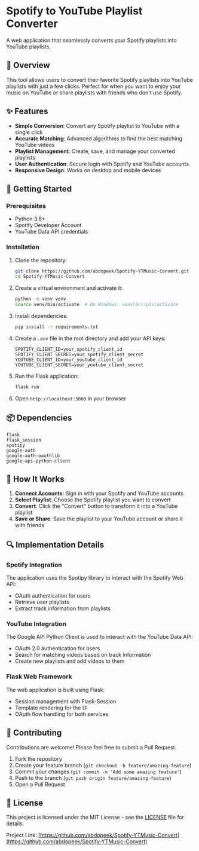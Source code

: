 # Spotify to YouTube Playlist Converter

A web application that seamlessly converts your Spotify playlists into YouTube playlists.

## 🎵 Overview

This tool allows users to convert their favorite Spotify playlists into YouTube playlists with just a few clicks. Perfect for when you want to enjoy your music on YouTube or share playlists with friends who don't use Spotify.

## ✨ Features

- **Simple Conversion**: Convert any Spotify playlist to YouTube with a single click
- **Accurate Matching**: Advanced algorithms to find the best matching YouTube videos
- **Playlist Management**: Create, save, and manage your converted playlists
- **User Authentication**: Secure login with Spotify and YouTube accounts
- **Responsive Design**: Works on desktop and mobile devices

## 🚀 Getting Started

### Prerequisites

- Python 3.6+
- Spotify Developer Account
- YouTube Data API credentials

### Installation

1. Clone the repository:
   ```bash
   git clone https://github.com/abdopeek/Spotify-YTMusic-Convert.git
   cd Spotify-YTMusic-Convert
   ```

2. Create a virtual environment and activate it:
   ```bash
   python -m venv venv
   source venv/bin/activate  # On Windows: venv\Scripts\activate
   ```

3. Install dependencies:
   ```bash
   pip install -r requirements.txt
   ```

4. Create a `.env` file in the root directory and add your API keys:
   ```
   SPOTIFY_CLIENT_ID=your_spotify_client_id
   SPOTIFY_CLIENT_SECRET=your_spotify_client_secret
   YOUTUBE_CLIENT_ID=your_youtube_client_id
   YOUTUBE_CLIENT_SECRET=your_youtube_client_secret
   ```

5. Run the Flask application:
   ```bash
   flask run
   ```

6. Open `http://localhost:5000` in your browser

## 📦 Dependencies

```
flask
flask_session
spotipy
google-auth
google-auth-oauthlib
google-api-python-client
```

## 🔧 How It Works

1. **Connect Accounts**: Sign in with your Spotify and YouTube accounts
2. **Select Playlist**: Choose the Spotify playlist you want to convert
3. **Convert**: Click the "Convert" button to transform it into a YouTube playlist
4. **Save or Share**: Save the playlist to your YouTube account or share it with friends

## 🔍 Implementation Details

### Spotify Integration
The application uses the Spotipy library to interact with the Spotify Web API:
- OAuth authentication for users
- Retrieve user playlists
- Extract track information from playlists

### YouTube Integration
The Google API Python Client is used to interact with the YouTube Data API:
- OAuth 2.0 authentication for users
- Search for matching videos based on track information
- Create new playlists and add videos to them

### Flask Web Framework
The web application is built using Flask:
- Session management with Flask-Session
- Template rendering for the UI
- OAuth flow handling for both services

## 🤝 Contributing

Contributions are welcome! Please feel free to submit a Pull Request.

1. Fork the repository
2. Create your feature branch (`git checkout -b feature/amazing-feature`)
3. Commit your changes (`git commit -m 'Add some amazing feature'`)
4. Push to the branch (`git push origin feature/amazing-feature`)
5. Open a Pull Request

## 📝 License

This project is licensed under the MIT License - see the [LICENSE](LICENSE) file for details.



Project Link: [https://github.com/abdopeek/Spotify-YTMusic-Convert](https://github.com/abdopeek/Spotify-YTMusic-Convert)
